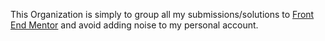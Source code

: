This Organization is simply to group all my submissions/solutions to [Front End Mentor](https://www.frontendmentor.io) and avoid adding noise to my personal account.
